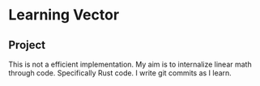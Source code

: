 # Learning Vector
## Project
This is not a efficient implementation. My aim is to internalize linear math through code. Specifically Rust code. I write git commits as I learn.